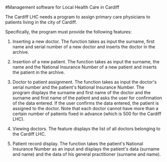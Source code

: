 #Management software for Local Health Care in Cardiff

The Cardiff LHC needs a program to assign primary care physicians to patients living in the city of Cardiff.

Specifically, the program must provide the following features:
  
  1. Inserting a new doctor. The function takes as input the surname, first name and serial number of a new doctor and
  inserts the doctor in the archive.
  
  2. Insertion of a new patient. The function takes as input the surname, the name and the National Insurance Number of a
  new patient and inserts the patient in the archive.
  
  3. Doctor to patient assignment. The function takes as input the doctor's serial number and the patient's National
  Insurance Number. The program displays the surname and first name of the doctor and the surname and first name of the
  patient and asks the user for confirmation of the data entered. If the user confirms the data entered, the patient is
  assigned to the doctor. Note that each doctor cannot have more than a certain number of patients fixed in advance (which
  is 500 for the Cardiff LHC).
  
  4. Viewing doctors. The feature displays the list of all doctors belonging to the Cardiff LHC.
  
  5. Patient record display. The function takes the patient's National Insurance Number as an input and displays the
  patient's data (surname and name) and the data of his general practitioner (surname and name).

